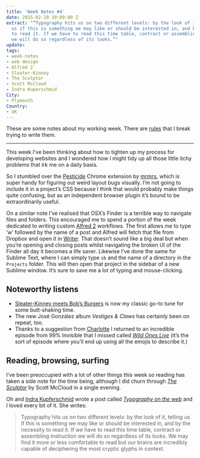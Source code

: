 ```yaml
---
title: 'Week Notes #4'
date: 2015-02-20 20:09:00 Z
extract: "“Typography hits us on two different levels: by the look of it, telling
  us if this is something we may like or should be interested in, and by the necessity
  to read it. If we have to read this time table, contract or assembling instruction
  we will do so regardless of its looks.”"
update: 
tags:
- week-notes
- web design
- Alfred 2
- Sleater-Kinney
- The Sculptor
- Scott McCloud
- Indra Kuperschmid
City:
- Plymouth
Country:
- UK
---
```


These are some notes about my working week. There are [rules](https://twitter.com/robinrendle/status/561255710567460865) that I break trying to write them.
 
***

This week I’ve been thinking about how to tighten up my process for developing websites and I wondered how I might tidy up all those little itchy problems that irk me on a daily basis.

So I stumbled over the [Pesticide](http://pesticide.io/) Chrome extension by [mrmrs](http://mrmrs.cc/), which is super handy for figuring out weird layout bugs visually. I’m not going to include it in a project’s CSS because I think that would probably make things quite confusing, but as an independent browser plugin it’s bound to be extraordinarily useful.

On a similar note I’ve realised that OSX’s Finder is a terrible way to navigate files and folders. This encouraged me to spend a portion of the week dedicated to writing custom [Alfred 2](www.alfredapp.com) workflows. The first allows me to type ‘w’ followed by the name of a post and Alfred will fetch that file from Dropbox and open it in [Writer](https://ia.net/writer/mac/). That doesn’t sound like a big deal but when you’re opening and closing posts whilst navigating the broken UI of the Finder all day it becomes a life saver. Likewise I’ve done the same for Sublime Text, where I can simply type `sb` and the name of a directory in the `Projects` folder. This will then open that project in the sidebar of a new Sublime window. It’s sure to save me a lot of typing and mouse-clicking.


## Noteworthy listens

- [Sleater-Kinney meets Bob’s Burgers](https://www.youtube.com/watch?v=Kc1htX3q-F0) is now my classic go-to tune for some butt-shaking time.
- The new José González album *Vestiges & Claws* has certainly been on repeat, too.
- Thanks to a suggestion from [Charlotte](http://twitter.com/charlotte_dann) I returned to an incredible episode from 99% Invisible that I missed called [*Wild Ones Live*](http://99percentinvisible.org/episode/wild-ones-live/) (it’s the sort of episode where you’ll end up using all the emojis to describe it.)

## Reading, browsing, surfing

I’ve been preoccupied with a lot of other things this week so reading has taken a side note for the time being, although I did churn through [*The Sculptor*](http://scottmccloud.com/category/the-sculptor/) by Scott McCloud in a single evening.

Oh and [Indra Kupferschmid](https://twitter.com/kupfers) wrote a post called [*Typography on the web*](http://kupferschrift.de/cms/2015/02/typography-on-the-web/) and I loved every bit of it. She writes: 

> Typography hits us on two different levels: by the look of it, telling us if this is something we may like or should be interested in, and by the necessity to read it. If we have to read this time table, contract or assembling instruction we will do so regardless of its looks. We may find it more or less comfortable to read but our brains are incredibly capable of deciphering the most cryptic glyphs in context.
